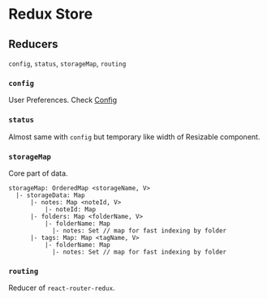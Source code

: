 # Redux Store

## Reducers

`config`, `status`, `storageMap`, `routing`

### `config`

User Preferences. Check [Config](./config.md)

### `status`

Almost same with `config` but temporary like width of Resizable component.

### `storageMap`

Core part of data.

```
storageMap: OrderedMap <storageName, V>
  |- storageData: Map
      |- notes: Map <noteId, V>
          |- noteId: Map
      |- folders: Map <folderName, V>
          |- folderName: Map
            |- notes: Set // map for fast indexing by folder
      |- tags: Map: Map <tagName, V>
          |- folderName: Map
            |- notes: Set // map for fast indexing by folder
```

### `routing`

Reducer of `react-router-redux`.
